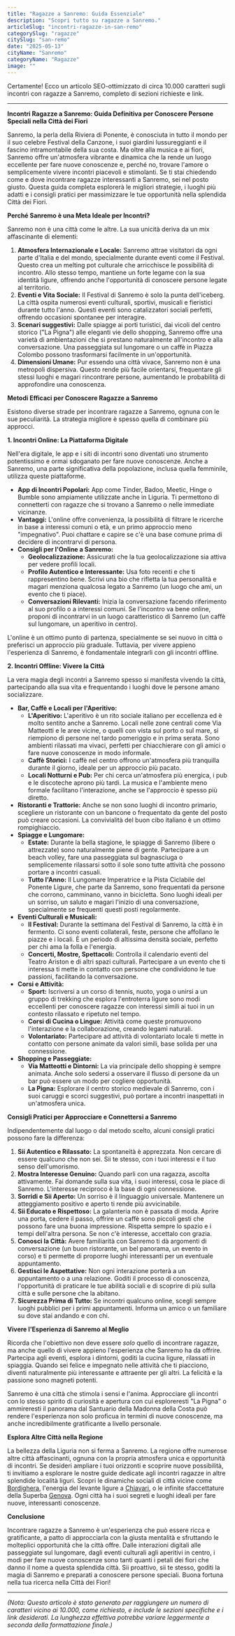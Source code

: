 ```yaml
---
title: "Ragazze a Sanremo: Guida Essenziale"
description: "Scopri tutto su ragazze a Sanremo."
articleSlug: "incontri-ragazze-in-san-remo" 
categorySlug: "ragazze"
citySlug: "san-remo"
date: "2025-05-13"
cityName: "Sanremo"
categoryName: "Ragazze"
image: ""
---
```


Certamente! Ecco un articolo SEO-ottimizzato di circa 10.000 caratteri sugli incontri con ragazze a Sanremo, completo di sezioni richieste e link.

---

**Incontri Ragazze a Sanremo: Guida Definitiva per Conoscere Persone Speciali nella Città dei Fiori**

Sanremo, la perla della Riviera di Ponente, è conosciuta in tutto il mondo per il suo celebre Festival della Canzone, i suoi giardini lussureggianti e il fascino intramontabile della sua costa. Ma oltre alla musica e ai fiori, Sanremo offre un'atmosfera vibrante e dinamica che la rende un luogo eccellente per fare nuove conoscenze e, perché no, trovare l'amore o semplicemente vivere incontri piacevoli e stimolanti. Se ti stai chiedendo come e dove incontrare ragazze interessanti a Sanremo, sei nel posto giusto. Questa guida completa esplorerà le migliori strategie, i luoghi più adatti e i consigli pratici per massimizzare le tue opportunità nella splendida Città dei Fiori.

**Perché Sanremo è una Meta Ideale per Incontri?**

Sanremo non è una città come le altre. La sua unicità deriva da un mix affascinante di elementi:

1.  **Atmosfera Internazionale e Locale:** Sanremo attrae visitatori da ogni parte d'Italia e del mondo, specialmente durante eventi come il Festival. Questo crea un melting pot culturale che arricchisce le possibilità di incontro. Allo stesso tempo, mantiene un forte legame con la sua identità ligure, offrendo anche l'opportunità di conoscere persone legate al territorio.
2.  **Eventi e Vita Sociale:** Il Festival di Sanremo è solo la punta dell'iceberg. La città ospita numerosi eventi culturali, sportivi, musicali e fieristici durante tutto l'anno. Questi eventi sono catalizzatori sociali perfetti, offrendo occasioni spontanee per interagire.
3.  **Scenari suggestivi:** Dalle spiagge ai porti turistici, dai vicoli del centro storico ("La Pigna") alle eleganti vie dello shopping, Sanremo offre una varietà di ambientazioni che si prestano naturalmente all'incontro e alla conversazione. Una passeggiata sul lungomare o un caffè in Piazza Colombo possono trasformarsi facilmente in un'opportunità.
4.  **Dimensioni Umane:** Pur essendo una città vivace, Sanremo non è una metropoli dispersiva. Questo rende più facile orientarsi, frequentare gli stessi luoghi e magari rincontrare persone, aumentando le probabilità di approfondire una conoscenza.

**Metodi Efficaci per Conoscere Ragazze a Sanremo**

Esistono diverse strade per incontrare ragazze a Sanremo, ognuna con le sue peculiarità. La strategia migliore è spesso quella di combinare più approcci.

**1. Incontri Online: La Piattaforma Digitale**

Nell'era digitale, le app e i siti di incontri sono diventati uno strumento potentissimo e ormai sdoganato per fare nuove conoscenze. Anche a Sanremo, una parte significativa della popolazione, inclusa quella femminile, utilizza queste piattaforme.

*   **App di Incontri Popolari:** App come Tinder, Badoo, Meetic, Hinge o Bumble sono ampiamente utilizzate anche in Liguria. Ti permettono di connetterti con ragazze che si trovano a Sanremo o nelle immediate vicinanze.
*   **Vantaggi:** L'online offre convenienza, la possibilità di filtrare le ricerche in base a interessi comuni o età, e un primo approccio meno "impegnativo". Puoi chattare e capire se c'è una base comune prima di decidere di incontrarvi di persona.
*   **Consigli per l'Online a Sanremo:**
    *   **Geolocalizzazione:** Assicurati che la tua geolocalizzazione sia attiva per vedere profili locali.
    *   **Profilo Autentico e Interessante:** Usa foto recenti e che ti rappresentino bene. Scrivi una bio che rifletta la tua personalità e magari menziona qualcosa legato a Sanremo (un luogo che ami, un evento che ti piace).
    *   **Conversazioni Rilevanti:** Inizia la conversazione facendo riferimento al suo profilo o a interessi comuni. Se l'incontro va bene online, proponi di incontrarvi in un luogo caratteristico di Sanremo (un caffè sul lungomare, un aperitivo in centro).

L'online è un ottimo punto di partenza, specialmente se sei nuovo in città o preferisci un approccio più graduale. Tuttavia, per vivere appieno l'esperienza di Sanremo, è fondamentale integrarli con gli incontri offline.

**2. Incontri Offline: Vivere la Città**

La vera magia degli incontri a Sanremo spesso si manifesta vivendo la città, partecipando alla sua vita e frequentando i luoghi dove le persone amano socializzare.

*   **Bar, Caffè e Locali per l'Aperitivo:**
    *   **L'Aperitivo:** L'aperitivo è un rito sociale italiano per eccellenza ed è molto sentito anche a Sanremo. Locali nelle zone centrali come Via Matteotti e le aree vicine, o quelli con vista sul porto o sul mare, si riempiono di persone nel tardo pomeriggio e in prima serata. Sono ambienti rilassati ma vivaci, perfetti per chiacchierare con gli amici o fare nuove conoscenze in modo informale.
    *   **Caffè Storici:** I caffè nel centro offrono un'atmosfera più tranquilla durante il giorno, ideale per un approccio più pacato.
    *   **Locali Notturni e Pub:** Per chi cerca un'atmosfera più energica, i pub e le discoteche aprono più tardi. La musica e l'ambiente meno formale facilitano l'interazione, anche se l'approccio è spesso più diretto.
*   **Ristoranti e Trattorie:** Anche se non sono luoghi di incontro primario, scegliere un ristorante con un bancone o frequentato da gente del posto può creare occasioni. La convivialità del buon cibo italiano è un ottimo rompighiaccio.
*   **Spiagge e Lungomare:**
    *   **Estate:** Durante la bella stagione, le spiagge di Sanremo (libere o attrezzate) sono naturalmente piene di gente. Partecipare a un beach volley, fare una passeggiata sul bagnasciuga o semplicemente rilassarsi sotto il sole sono tutte attività che possono portare a incontri casuali.
    *   **Tutto l'Anno:** Il Lungomare Imperatrice e la Pista Ciclabile del Ponente Ligure, che parte da Sanremo, sono frequentati da persone che corrono, camminano, vanno in bicicletta. Sono luoghi ideali per un sorriso, un saluto e magari l'inizio di una conversazione, specialmente se frequenti questi posti regolarmente.
*   **Eventi Culturali e Musicali:**
    *   **Il Festival:** Durante la settimana del Festival di Sanremo, la città è in fermento. Ci sono eventi collaterali, feste, persone che affollano le piazze e i locali. È un periodo di altissima densità sociale, perfetto per chi ama la folla e l'energia.
    *   **Concerti, Mostre, Spettacoli:** Controlla il calendario eventi del Teatro Ariston e di altri spazi culturali. Partecipare a un evento che ti interessa ti mette in contatto con persone che condividono le tue passioni, facilitando la conversazione.
*   **Corsi e Attività:**
    *   **Sport:** Iscriversi a un corso di tennis, nuoto, yoga o unirsi a un gruppo di trekking che esplora l'entroterra ligure sono modi eccellenti per conoscere ragazze con interessi simili ai tuoi in un contesto rilassato e ripetuto nel tempo.
    *   **Corsi di Cucina o Lingue:** Attività come queste promuovono l'interazione e la collaborazione, creando legami naturali.
    *   **Volontariato:** Partecipare ad attività di volontariato locale ti mette in contatto con persone animate da valori simili, base solida per una connessione.
*   **Shopping e Passeggiate:**
    *   **Via Matteotti e Dintorni:** La via principale dello shopping è sempre animata. Anche solo sedersi a osservare il flusso di persone da un bar può essere un modo per cogliere opportunità.
    *   **La Pigna:** Esplorare il centro storico medievale di Sanremo, con i suoi caruggi e scorci suggestivi, può portare a incontri inaspettati in un'atmosfera unica.

**Consigli Pratici per Approcciare e Connettersi a Sanremo**

Indipendentemente dal luogo o dal metodo scelto, alcuni consigli pratici possono fare la differenza:

1.  **Sii Autentico e Rilassato:** La spontaneità è apprezzata. Non cercare di essere qualcuno che non sei. Sii te stesso, con i tuoi interessi e il tuo senso dell'umorismo.
2.  **Mostra Interesse Genuino:** Quando parli con una ragazza, ascolta attivamente. Fai domande sulla sua vita, i suoi interessi, cosa le piace di Sanremo. L'interesse reciproco è la base di ogni connessione.
3.  **Sorridi e Sii Aperto:** Un sorriso è il linguaggio universale. Mantenere un atteggiamento positivo e aperto ti rende più avvicinabile.
4.  **Sii Educato e Rispettoso:** La galanteria non è passata di moda. Aprire una porta, cedere il passo, offrire un caffè sono piccoli gesti che possono fare una buona impressione. Rispetta sempre lo spazio e i tempi dell'altra persona. Se non c'è interesse, accettalo con grazia.
5.  **Conosci la Città:** Avere familiarità con Sanremo ti dà argomenti di conversazione (un buon ristorante, un bel panorama, un evento in corso) e ti permette di proporre luoghi interessanti per un eventuale appuntamento.
6.  **Gestisci le Aspettative:** Non ogni interazione porterà a un appuntamento o a una relazione. Goditi il processo di conoscenza, l'opportunità di praticare le tue abilità sociali e di scoprire di più sulla città e sulle persone che la abitano.
7.  **Sicurezza Prima di Tutto:** Se incontri qualcuno online, scegli sempre luoghi pubblici per i primi appuntamenti. Informa un amico o un familiare su dove stai andando e con chi.

**Vivere l'Esperienza di Sanremo al Meglio**

Ricorda che l'obiettivo non deve essere *solo* quello di incontrare ragazze, ma anche quello di vivere appieno l'esperienza che Sanremo ha da offrire. Partecipa agli eventi, esplora i dintorni, goditi la cucina ligure, rilassati in spiaggia. Quando sei felice e impegnato nelle attività che ti piacciono, diventi naturalmente più interessante e attraente per gli altri. La felicità e la passione sono magneti potenti.

Sanremo è una città che stimola i sensi e l'anima. Approcciare gli incontri con lo stesso spirito di curiosità e apertura con cui esploreresti "La Pigna" o ammireresti il panorama dal Santuario della Madonna della Costa può rendere l'esperienza non solo proficua in termini di nuove conoscenze, ma anche incredibilmente gratificante a livello personale.

**Esplora Altre Città nella Regione**

La bellezza della Liguria non si ferma a Sanremo. La regione offre numerose altre città affascinanti, ognuna con la propria atmosfera unica e opportunità di incontri. Se desideri ampliare i tuoi orizzonti e scoprire nuove possibilità, ti invitiamo a esplorare le nostre guide dedicate agli incontri ragazze in altre splendide località liguri. Scopri le dinamiche sociali di città vicine come [Bordighera](/bordighera/ragazze/incontri-ragazze-in-bordighera), l'energia del levante ligure a [Chiavari](/chiavari/ragazze/incontri-ragazze-in-chiavari), o le infinite sfaccettature della Superba [Genova](/genova/ragazze/incontri-ragazze-in-genova). Ogni città ha i suoi segreti e luoghi ideali per fare nuove, interessanti conoscenze.

**Conclusione**

Incontrare ragazze a Sanremo è un'esperienza che può essere ricca e gratificante, a patto di approcciarla con la giusta mentalità e sfruttando le molteplici opportunità che la città offre. Dalle interazioni digitali alle passeggiate sul lungomare, dagli eventi culturali agli aperitivi in centro, i modi per fare nuove conoscenze sono tanti quanti i petali dei fiori che danno il nome a questa splendida città. Sii proattivo, sii te stesso, goditi la magia di Sanremo e preparati a conoscere persone speciali. Buona fortuna nella tua ricerca nella Città dei Fiori!

---
*(Nota: Questo articolo è stato generato per raggiungere un numero di caratteri vicino ai 10.000, come richiesto, e include le sezioni specifiche e i link desiderati. La lunghezza effettiva potrebbe variare leggermente a seconda della formattazione finale.)*
